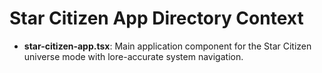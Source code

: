 # Star Citizen App Directory Context

- **star-citizen-app.tsx**: Main application component for the Star Citizen universe mode with lore-accurate system navigation.
